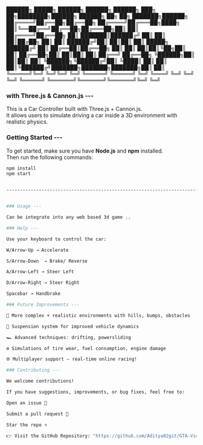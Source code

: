 


██████╗ █████╗ ██████╗       ██████╗ ██████╗ ███╗   ██╗████████╗██████╗  ██████╗ ██╗     ██╗     ███████╗██████╗ 
██╔════╝██╔══██╗██╔══██╗     ██╔════╝██╔═══██╗████╗  ██║╚══██╔══╝██╔══██╗██╔═══██╗██║     ██║     ██╔════╝██╔══██╗
██║     ███████║██████╔╝     ██║     ██║   ██║██╔██╗ ██║   ██║   ██████╔╝██║   ██║██║     ██║     █████╗  ██████╔╝
██║     ██╔══██║██╔══██╗     ██║     ██║   ██║██║╚██╗██║   ██║   ██╔══██╗██║   ██║██║     ██║     ██╔══╝  ██╔══██╗
╚██████╗██║  ██║██║  ██║     ╚██████╗╚██████╔╝██║ ╚████║   ██║   ██║  ██║╚██████╔╝███████╗███████╗███████╗██║  ██║
 ╚═════╝╚═╝  ╚═╝╚═╝  ╚═╝      ╚═════╝ ╚═════╝ ╚═╝  ╚═══╝   ╚═╝   ╚═╝  ╚═╝ ╚═════╝ ╚══════╝╚══════╝╚══════╝╚═╝  ╚═╝
                                                            

### with Three.js & Cannon.js ---

This is a Car Controller built with Three.js + Cannon.js.  
It allows users to simulate driving a car inside a 3D environment with realistic physics.


### Getting Started ---

To get started, make sure you have **Node.js** and **npm** installed.  
Then run the following commands:

```bash
npm install
npm start


--------------------------------------------------------------------------------------------


### Usage ---

Can be integrate into any web based 3d game ..

### Help ---

Use your keyboard to control the car:

W/Arrow-Up → Accelerate

S/Arrow-Down  → Brake/ Reverse

A/Arrow-Left → Steer Left

D/Arrow-Right → Steer Right

Spacebar → Handbrake

### Future Improvements ---

🌄 More complex + realistic environments with hills, bumps, obstacles

🚗 Suspension system for improved vehicle dynamics

🏎️ Advanced techniques: drifting, powersliding

⚙️ Simulations of tire wear, fuel consumption, engine damage

🌐 Multiplayer support — real-time online racing!

### Contributing --- 

We welcome contributions!

If you have suggestions, improvements, or bug fixes, feel free to:

Open an issue 📌

Submit a pull request 🔀

Star the repo ⭐

👉 Visit the GitHub Repository: "https://github.com/Aditya02git/GTA-Vice-City-Car-Controller"